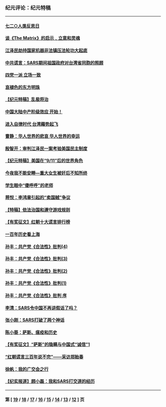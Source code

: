 ### 纪元评论：纪元特稿
---
#### [七二○人类反思日](../../pages/nsc424/n349723.md) 
#### [谈《The Matrix》的启示﹑立意和灵魂](../../pages/nsc424/n345216.md) 
#### [江泽民劫持国家机器非法镇压法轮功大起底](../../pages/nsc424/n344692.md) 
#### [中共谎言：SARS期间祖国政府对台湾省同胞的照顾](../../pages/nsc424/n344133.md) 
#### [四党一派 立场一致](../../pages/nsc424/n340716.md) 
#### [哀褪色的东方明珠](../../pages/nsc424/n338039.md) 
#### [【纪元特稿】乱极将治](../../pages/nsc424/n336582.md) 
#### [中国大陆中产阶级效应 开始！](../../pages/nsc424/n336040.md) 
#### [进入自律时代 台湾藉势起飞](../../pages/nsc424/n336034.md) 
#### [曹静：华人世界的悲哀 华人世界的幸运](../../pages/nsc424/n334138.md) 
#### [殷智开：审判江泽民一案考验美国民主制度](../../pages/nsc424/n331489.md) 
#### [【纪元特稿】美国在“9/11”后的世界角色](../../pages/nsc424/n330405.md) 
#### [今夜我不能安睡—重大女生被奸后不知所终](../../pages/nsc424/n330379.md) 
#### [学生眼中“傻呼呼”的老师](../../pages/nsc424/n325022.md) 
#### [蒋悦：李鸿章引起的“卖国贼”争议](../../pages/nsc424/n324145.md) 
#### [【特稿】依法治国和遵守游戏规则](../../pages/nsc424/n321895.md) 
#### [【有奖征文】红朝十大谎言排行榜](../../pages/nsc424/n318082.md) 
#### [一百年历史看上海](../../pages/nsc424/n317964.md) 
#### [孙丰：共产党《合法性》批判(4)](../../pages/nsc424/n317770.md) 
#### [孙丰：共产党《合法性》批判(3)](../../pages/nsc424/n317761.md) 
#### [孙丰：共产党《合法性》批判(2)](../../pages/nsc424/n317760.md) 
#### [孙丰：共产党《合法性》批判(1)](../../pages/nsc424/n317758.md) 
#### [孙丰：共产党《合法性》批判 序](../../pages/nsc424/n317755.md) 
#### [李清：SARS令中国不再讲假话了吗？](../../pages/nsc424/n315482.md) 
#### [张小刚：SARS打破了两个神话](../../pages/nsc424/n315475.md) 
#### [陈小葵：萨斯、瘟疫和历史](../../pages/nsc424/n314590.md) 
#### [【有奖征文】“萨斯”的隐瞒与中国式“诚信”1](../../pages/nsc424/n313663.md) 
#### [“红朝谎言三百年说不完”——采访郑贻春](../../pages/nsc424/n312645.md) 
#### [徐帆：我的广交会之行](../../pages/nsc424/n309456.md) 
#### [【纪实报道】顾小磊：我和SARS打交道的经历](../../pages/nsc424/n309209.md) 

---
#### 第 [ [19](./19.md) / [18](./18.md) / [17](./17.md) / [16](./16.md) / [15](./15.md) / [14](./14.md) / [13](./13.md) / [12](./12.md) ] 页
